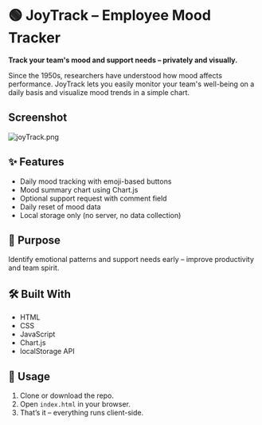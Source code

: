 # 🟢 JoyTrack – Employee Mood Tracker

**Track your team's mood and support needs – privately and visually.**

Since the 1950s, researchers have understood how mood affects performance. JoyTrack lets you easily monitor your team's well-being on a daily basis and visualize mood trends in a simple chart.

## Screenshot
![joyTrack.png](https://github.com/MsCodingLabs/quizze/blob/main/quizze.png)

## ✨ Features

- Daily mood tracking with emoji-based buttons
- Mood summary chart using Chart.js
- Optional support request with comment field
- Daily reset of mood data
- Local storage only (no server, no data collection)

## 🎯 Purpose

Identify emotional patterns and support needs early – improve productivity and team spirit.

## 🛠️ Built With

- HTML
- CSS
- JavaScript
- Chart.js
- localStorage API

## 📁 Usage

1. Clone or download the repo.
2. Open `index.html` in your browser.
3. That’s it – everything runs client-side.
